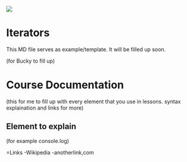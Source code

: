 ![](http://i.imgur.com/BgUMUGU.png)

# Iterators
This MD file serves as example/template. It will be filled up soon.

(for Bucky to fill up)   

# Course Documentation

(this for me to fill up with every element that you use in lessons. syntax explaination and links for more)  

## Element to explain

(for example console.log)

=Links
	-Wikipedia
	-anotherlink,com